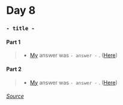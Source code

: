 
# Day 8
### `- title -`
#### Part 1
> - [My](https://github.com/flloschy) answer was `- answer -` . ([Here](https://github.com/flloschy/AdventOfCode/blob/main/2022/Day8/a.py))

#### Part 2
> - [My](https://github.com/flloschy) answer was `- answer -` . ([Here](https://github.com/flloschy/AdventOfCode/blob/main/2022/Day8/b.py))

###### [Source](https://adventofcode.com/2022/day/8)
